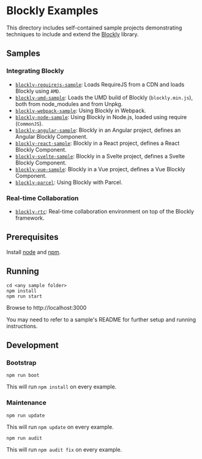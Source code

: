 # Blockly Examples

This directory includes self-contained sample projects demonstrating techniques
to include and extend the [Blockly](http://github.com/google/blockly) library.

## Samples

### Integrating Blockly
- [``blockly-requirejs-sample``](blockly-requirejs/): Loads RequireJS from a CDN and loads Blockly using ``AMD``.
- [``blockly-umd-sample``](blockly-umd/): Loads the UMD build of Blockly (``blockly.min.js``), both from node_modules and from Unpkg.
- [``blockly-webpack-sample``](blockly-webpack/): Using Blockly in Webpack.
- [``blockly-node-sample``](blockly-node/): Using Blockly in Node.js, loaded using require (``CommonJS``).
- [``blockly-angular-sample``](blockly-angular/): Blockly in an Angular project, defines an Angular Blockly Component.
- [``blockly-react-sample``](blockly-react/): Blockly in a React project, defines a React Blockly Component.
- [``blockly-svelte-sample``](blockly-svelte/): Blockly in a Svelte project, defines a Svelte Blockly Component.
- [``blockly-vue-sample``](blockly-vue/): Blockly in a Vue project, defines a Vue Blockly Component.
- [``blockly-parcel``](blockly-parcel/): Using Blockly with Parcel.

### Real-time Collaboration

- [``blockly-rtc``](blockly-rtc/): Real-time collaboration environment on top of the Blockly framework.

## Prerequisites

Install [node](https://nodejs.org/) and [npm](https://www.npmjs.com/get-npm).

## Running

```
cd <any sample folder>
npm install
npm run start
```
Browse to http://localhost:3000

You may need to refer to a sample's README for further setup and running instructions.

## Development

### Bootstrap

```
npm run boot
```
This will run ``npm install`` on every example.

### Maintenance

```
npm run update
```
This will run ``npm update`` on every example.


```
npm run audit
```
This will run ``npm audit fix`` on every example.
